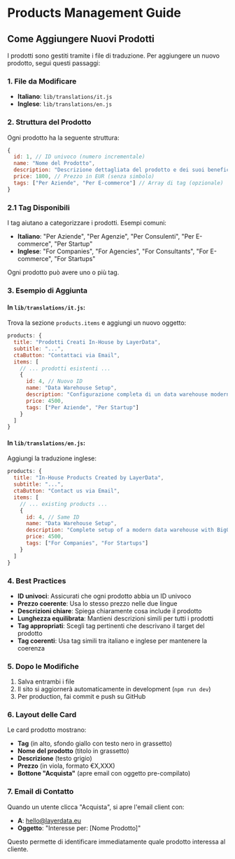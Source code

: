 # Products Management Guide

## Come Aggiungere Nuovi Prodotti

I prodotti sono gestiti tramite i file di traduzione. Per aggiungere un nuovo prodotto, segui questi passaggi:

### 1. File da Modificare

- **Italiano**: `lib/translations/it.js`
- **Inglese**: `lib/translations/en.js`

### 2. Struttura del Prodotto

Ogni prodotto ha la seguente struttura:

```javascript
{
  id: 1, // ID univoco (numero incrementale)
  name: "Nome del Prodotto",
  description: "Descrizione dettagliata del prodotto e dei suoi benefici.",
  price: 1800, // Prezzo in EUR (senza simbolo)
  tags: ["Per Aziende", "Per E-commerce"] // Array di tag (opzionale)
}
```

### 2.1 Tag Disponibili

I tag aiutano a categorizzare i prodotti. Esempi comuni:
- **Italiano**: "Per Aziende", "Per Agenzie", "Per Consulenti", "Per E-commerce", "Per Startup"
- **Inglese**: "For Companies", "For Agencies", "For Consultants", "For E-commerce", "For Startups"

Ogni prodotto può avere uno o più tag.

### 3. Esempio di Aggiunta

#### In `lib/translations/it.js`:

Trova la sezione `products.items` e aggiungi un nuovo oggetto:

```javascript
products: {
  title: "Prodotti Creati In-House by LayerData",
  subtitle: "...",
  ctaButton: "Contattaci via Email",
  items: [
    // ... prodotti esistenti ...
    {
      id: 4, // Nuovo ID
      name: "Data Warehouse Setup",
      description: "Configurazione completa di un data warehouse moderno con BigQuery o Snowflake. Include modellazione dati, ETL e documentazione.",
      price: 4500,
      tags: ["Per Aziende", "Per Startup"]
    }
  ]
}
```

#### In `lib/translations/en.js`:

Aggiungi la traduzione inglese:

```javascript
products: {
  title: "In-House Products Created by LayerData",
  subtitle: "...",
  ctaButton: "Contact us via Email",
  items: [
    // ... existing products ...
    {
      id: 4, // Same ID
      name: "Data Warehouse Setup",
      description: "Complete setup of a modern data warehouse with BigQuery or Snowflake. Includes data modeling, ETL and documentation.",
      price: 4500,
      tags: ["For Companies", "For Startups"]
    }
  ]
}
```

### 4. Best Practices

- **ID univoci**: Assicurati che ogni prodotto abbia un ID univoco
- **Prezzo coerente**: Usa lo stesso prezzo nelle due lingue
- **Descrizioni chiare**: Spiega chiaramente cosa include il prodotto
- **Lunghezza equilibrata**: Mantieni descrizioni simili per tutti i prodotti
- **Tag appropriati**: Scegli tag pertinenti che descrivano il target del prodotto
- **Tag coerenti**: Usa tag simili tra italiano e inglese per mantenere la coerenza

### 5. Dopo le Modifiche

1. Salva entrambi i file
2. Il sito si aggiornerà automaticamente in development (`npm run dev`)
3. Per production, fai commit e push su GitHub

### 6. Layout delle Card

Le card prodotto mostrano:
- **Tag** (in alto, sfondo giallo con testo nero in grassetto)
- **Nome del prodotto** (titolo in grassetto)
- **Descrizione** (testo grigio)
- **Prezzo** (in viola, formato €X,XXX)
- **Bottone "Acquista"** (apre email con oggetto pre-compilato)

### 7. Email di Contatto

Quando un utente clicca "Acquista", si apre l'email client con:
- **A**: hello@layerdata.eu
- **Oggetto**: "Interesse per: [Nome Prodotto]"

Questo permette di identificare immediatamente quale prodotto interessa al cliente.


